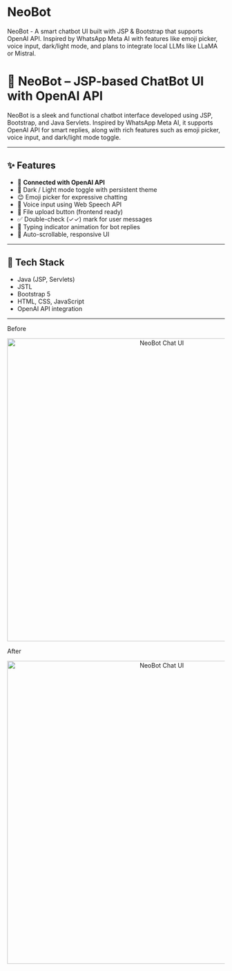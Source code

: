 # NeoBot
NeoBot - A smart chatbot UI built with JSP &amp; Bootstrap that supports OpenAI API. Inspired by WhatsApp Meta AI with features like emoji picker, voice input, dark/light mode, and plans to integrate local LLMs like LLaMA or Mistral.


# 🤖 NeoBot – JSP-based ChatBot UI with OpenAI API

NeoBot is a sleek and functional chatbot interface developed using JSP, Bootstrap, and Java Servlets. Inspired by WhatsApp Meta AI, it supports OpenAI API for smart replies, along with rich features such as emoji picker, voice input, and dark/light mode toggle.

---

## ✨ Features

- 🔗 **Connected with OpenAI API**
- 🌙 Dark / Light mode toggle with persistent theme
- 😊 Emoji picker for expressive chatting
- 🎤 Voice input using Web Speech API
- 📎 File upload button (frontend ready)
- ✅ Double-check (✓✓) mark for user messages
- 🧠 Typing indicator animation for bot replies
- 🔄 Auto-scrollable, responsive UI

---

## 🔧 Tech Stack

- Java (JSP, Servlets)
- JSTL
- Bootstrap 5
- HTML, CSS, JavaScript
- OpenAI API integration

---
Before 
<p align="center">
  <img src="images/.png" width="700" alt="NeoBot Chat UI" />
</p>

After
<p align="center">
  <img src="images/.png" width="700" alt="NeoBot Chat UI" />
</p>
